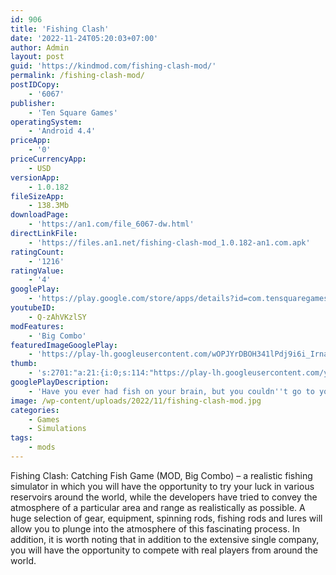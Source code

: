 ```yaml
---
id: 906
title: 'Fishing Clash'
date: '2022-11-24T05:20:03+07:00'
author: Admin
layout: post
guid: 'https://kindmod.com/fishing-clash-mod/'
permalink: /fishing-clash-mod/
postIDCopy:
    - '6067'
publisher:
    - 'Ten Square Games'
operatingSystem:
    - 'Android 4.4'
priceApp:
    - '0'
priceCurrencyApp:
    - USD
versionApp:
    - 1.0.182
fileSizeApp:
    - 138.3Mb
downloadPage:
    - 'https://an1.com/file_6067-dw.html'
directLinkFile:
    - 'https://files.an1.net/fishing-clash-mod_1.0.182-an1.com.apk'
ratingCount:
    - '1216'
ratingValue:
    - '4'
googlePlay:
    - 'https://play.google.com/store/apps/details?id=com.tensquaregames.letsfish2'
youtubeID:
    - Q-zAhVKzlSY
modFeatures:
    - 'Big Combo'
featuredImageGooglePlay:
    - 'https://play-lh.googleusercontent.com/wOPJYrDBOH341lPdj9i6i_IrnasbHrLGqsDbvHJHEOSdF5cCmvhHTmt579ZDboDcnro'
thumb:
    - 's:2701:"a:21:{i:0;s:114:"https://play-lh.googleusercontent.com/ybjmbMpO5CuFesm5yXDlVvIeTK4PY66MdsPivwrr0OIUz4UbX2ekZ4cK3ZSTVfC-ew=w526-h296";i:1;s:114:"https://play-lh.googleusercontent.com/RfmbZVWsL529XS9rYwL4kmWRgxx7nkwWOpyw7lw5Lpx1kMFZAybIkdVRq-C_cX_RIA=w526-h296";i:2;s:114:"https://play-lh.googleusercontent.com/KvbcBNba3_52oHUt75dThArZNZ6Jmq2mh9GzW0qo6UoGfUn89NqdOEQqoZf6ig1Nig=w526-h296";i:3;s:115:"https://play-lh.googleusercontent.com/mBSTR1nHMeehP54WtYBrUFRfHlUARDt_ICg7aAu7dGqoNQIfgZkYu4RwzaQR1ryK5Ew=w526-h296";i:4;s:115:"https://play-lh.googleusercontent.com/Fy93IwVs_6jj361YEX3s9qVttvI7FKKVPruBOwMfQbysLhvxd0boY5BqkU87Fd4-kxo=w526-h296";i:5;s:115:"https://play-lh.googleusercontent.com/Bnadx2zW9jTrUrCAD8aGiBmhPBq-w75DPR_Y2k-iOCPCLHrHiC4nWsbm2qqnYL8_FMo=w526-h296";i:6;s:115:"https://play-lh.googleusercontent.com/5sW40XjQ6gHKr7MNRHDUzfb75AvJfgXMDT8aPjv4KsqiF3s0zjxrFZORlxt5L20CuD8=w526-h296";i:7;s:115:"https://play-lh.googleusercontent.com/vD_Q9dB0Aw6zBMduBFSBVIhELFi50hzouzgWiCppoG6eHmnkTs5KemSx8o5YZkXsN70=w526-h296";i:8;s:115:"https://play-lh.googleusercontent.com/9Zts5E-KbfO9VkMKQqRdMGzUfIHhYcZybSTW3hlTa-8Lno2zfCW2-aYX8_Y5cAJyHQ0=w526-h296";i:9;s:115:"https://play-lh.googleusercontent.com/uTWSKzAsIpO7vNlT5W8yQf8Rmf7Ujh6PcXx6H2i7p8fJR5E6lTuncISv69p5MBlhqIA=w526-h296";i:10;s:115:"https://play-lh.googleusercontent.com/iQZbzyNxld8ygNFd4oiBqcBiEevdRXnBpfytRktaDONS7zoQcYERIujOm_q2AkSH4YU=w526-h296";i:11;s:116:"https://play-lh.googleusercontent.com/jI2gobrP1A2WQNwwmBp49P1vK9KX2GX_Fq_ywnbUIeiu_g92nb2fhhe__YXazsAfb1ag=w526-h296";i:12;s:115:"https://play-lh.googleusercontent.com/Qml36a66L8m8O_1cYZSPqV1Y6De-HamBRi1NNNKhBRdTH4aPlXEp1GvzCno71xCYiSA=w526-h296";i:13;s:115:"https://play-lh.googleusercontent.com/F9Y-0dFuBI-jn2WyA-xTKhqlNEatHDtQvnfMctqHVoITA0b_lIzz3PanKQEHpoIinmc=w526-h296";i:14;s:114:"https://play-lh.googleusercontent.com/4DV6aArZ_EyY_L3UiUxwk7SM5H36s-obN77LIqOC1y4uXU3R0kDwoQikJbKepOkgAQ=w526-h296";i:15;s:114:"https://play-lh.googleusercontent.com/tqWCUko-9ukuEgayGW8EgYdzJ71vYBhftZpst61g-b2EgrgpgUKuDWejJl7KJxOOBQ=w526-h296";i:16;s:115:"https://play-lh.googleusercontent.com/mWmVx138mfZ3-MuCBp7kjRoMPhwZjrEmKyhw-jJ8JB8MzXsdOuUGyJzE6LD9XfejhRs=w526-h296";i:17;s:115:"https://play-lh.googleusercontent.com/rK6wTJqBHSd5v29WgcNOw2dqVdfLdL9njVJVCSVdP91Flajg8fUYJfmsXterhR6rXWw=w526-h296";i:18;s:115:"https://play-lh.googleusercontent.com/AimIJORQo1ssnsxzc5mCdqjDCn3lQWd6Sggfxcckz72OHQMUGzqTokXJT-E-E9g0xfc=w526-h296";i:19;s:114:"https://play-lh.googleusercontent.com/7UACv1Jw_zDssu1LHIBHvqxFwD33DPbD2lEnP2Z0_MSk7rdinUGh0QuyzDlzswpAjQ=w526-h296";i:20;s:115:"https://play-lh.googleusercontent.com/mceaTMHtGrhIxwKbbWAFrTbH26ZGx3os1bgYYhGz5q0zutwUDEHfBAuuflMejRKqs10=w526-h296";}";'
googlePlayDescription:
    - 'Have you ever had fish on your brain, but you couldn''t go to your favorite fishing spots? Catching fish wasn’t fun enough in some casual fishing games? Play Fishing Clash – a free realistic fishing simulation game chosen by millions of anglers!. Fishing Clash mixes thrilling features of multiplayer fishing games: the realism of simulator games, the competitiveness of sports games & the social aspect of fishing and hunting apps. It''s like a fishing forecast app in the virtual world where every angler can compete with others. Offering various fishing spots worldwide, it''s a realistic multiplayer simulation game amongst free fishing games.. How to catch a fish in this fishing simulator?'
image: /wp-content/uploads/2022/11/fishing-clash-mod.jpg
categories:
    - Games
    - Simulations
tags:
    - mods
---
```


Fishing Clash: Catching Fish Game (MOD, Big Combo) – a realistic fishing simulator in which you will have the opportunity to try your luck in various reservoirs around the world, while the developers have tried to convey the atmosphere of a particular area and range as realistically as possible. A huge selection of gear, equipment, spinning rods, fishing rods and lures will allow you to plunge into the atmosphere of this fascinating process. In addition, it is worth noting that in addition to the extensive single company, you will have the opportunity to compete with real players from around the world.